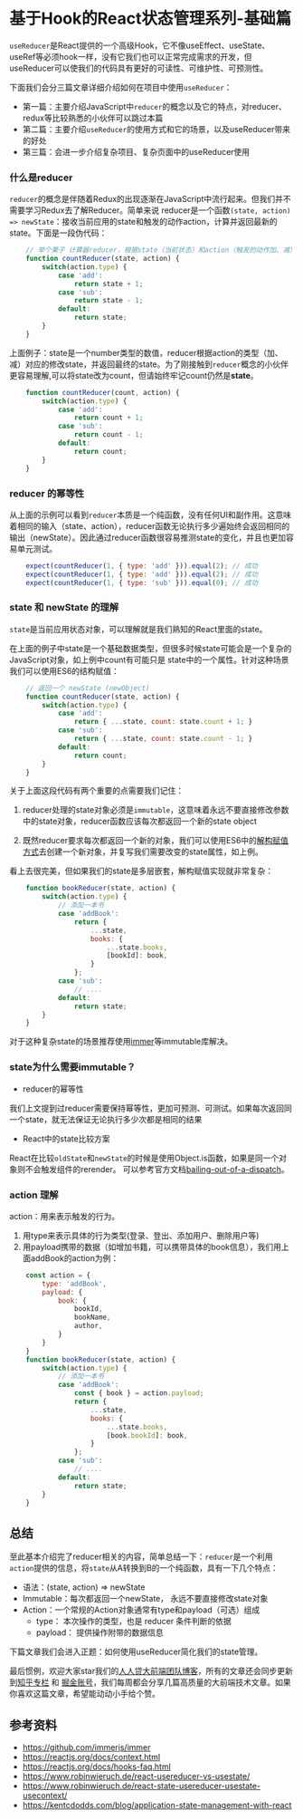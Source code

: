 
# 基于Hook的React状态管理系列-基础篇

`useReducer`是React提供的一个高级Hook，它不像useEffect、useState、useRef等必须hook一样，没有它我们也可以正常完成需求的开发，但useReducer可以使我们的代码具有更好的可读性、可维护性、可预测性。

下面我们会分三篇文章详细介绍如何在项目中使用`useReducer`：

* 第一篇：主要介绍JavaScript中`reducer`的概念以及它的特点，对reducer、redux等比较熟悉的小伙伴可以跳过本篇
* 第二篇：主要介绍`useReducer`的使用方式和它的场景，以及useReducer带来的好处
* 第三篇：会进一步介绍复杂项目、复杂页面中的useReducer使用

### 什么是reducer

`reducer`的概念是伴随着Redux的出现逐渐在JavaScript中流行起来。但我们并不需要学习Redux去了解Reducer。简单来说 reducer是一个函数`(state, action) => newState`：接收当前应用的state和触发的动作action，计算并返回最新的state。下面是一段伪代码：

```js
    // 举个栗子 计算器reducer，根据state（当前状态）和action（触发的动作加、减）参数，计算返回newState
    function countReducer(state, action) {
        switch(action.type) {
            case 'add':
                return state + 1;
            case 'sub':
                return state - 1;
            default: 
                return state;
        }
    }
```

上面例子：state是一个number类型的数值，reducer根据action的类型（加、减）对应的修改state，并返回最终的state。为了刚接触到`reducer`概念的小伙伴更容易理解,可以将state改为count，但请始终牢记count仍然是**state**。

```js
    function countReducer(count, action) {
        switch(action.type) {
            case 'add':
                return count + 1;
            case 'sub':
                return count - 1;
            default: 
                return count;
        }
    }
```

### reducer 的幂等性

从上面的示例可以看到`reducer`本质是一个纯函数，没有任何UI和副作用。这意味着相同的输入（state、action），reducer函数无论执行多少遍始终会返回相同的输出（newState）。因此通过reducer函数很容易推测state的变化，并且也更加容易单元测试。

```js
    expect(countReducer(1, { type: 'add' })).equal(2); // 成功
    expect(countReducer(1, { type: 'add' })).equal(2); // 成功
    expect(countReducer(1, { type: 'sub' })).equal(0); // 成功
```

### state 和 newState 的理解

`state`是当前应用状态对象，可以理解就是我们熟知的React里面的state。

在上面的例子中state是一个基础数据类型，但很多时候state可能会是一个复杂的JavaScript对象，如上例中count有可能只是 state中的一个属性。针对这种场景我们可以使用ES6的结构赋值：

```js
    // 返回一个 newState (newObject)
    function countReducer(state, action) {
        switch(action.type) {
            case 'add':
                return { ...state, count: state.count + 1; }
            case 'sub':
                return { ...state, count: state.count - 1; }
            default: 
                return count;
        }
    }
```

关于上面这段代码有两个重要的点需要我们记住：

1. reducer处理的state对象必须是`immutable`，这意味着永远不要直接修改参数中的state对象，reducer函数应该每次都返回一个新的state object

2. 既然reducer要求每次都返回一个新的对象，我们可以使用ES6中的[解构赋值方式](https://developer.mozilla.org/en-US/docs/Web/JavaScript/Reference/Operators/Spread_syntax)去创建一个新对象，并复写我们需要改变的state属性，如上例。

看上去很完美，但如果我们的state是多层嵌套，解构赋值实现就非常复杂：

```js
    function bookReducer(state, action) {
        switch(action.type) {
            // 添加一本书
            case 'addBook':
                return {
                    ...state,
                    books: {
                        ...state.books,
                        [bookId]: book,
                    }
                };
            case 'sub':
                // ....
            default: 
                return state;
        }
    }
```

对于这种复杂state的场景推荐使用[immer](https://github.com/immerjs/immer)等immutable库解决。

### state为什么需要immutable？

* reducer的幂等性

我们上文提到过reducer需要保持幂等性，更加可预测、可测试。如果每次返回同一个state，就无法保证无论执行多少次都是相同的结果

* React中的state比较方案

React在比较`oldState`和`newState`的时候是使用Object.is函数，如果是同一个对象则不会触发组件的rerender。
可以参考官方文档[bailing-out-of-a-dispatch](https://reactjs.org/docs/hooks-reference.html#bailing-out-of-a-dispatch)。

### action 理解

action：用来表示触发的行为。

1. 用type来表示具体的行为类型(登录、登出、添加用户、删除用户等)
2. 用payload携带的数据（如增加书籍，可以携带具体的book信息），我们用上面addBook的action为例：

```js
    const action = {
        type: 'addBook',
        payload: {
            book: {
                bookId,
                bookName,
                author,
            }
        }
    }
    function bookReducer(state, action) {
        switch(action.type) {
            // 添加一本书
            case 'addBook':
                const { book } = action.payload;
                return {
                    ...state,
                    books: {
                        ...state.books,
                        [book.bookId]: book,
                    }
                };
            case 'sub':
                // ....
            default: 
                return state;
        }
    }
```

## 总结

至此基本介绍完了reducer相关的内容，简单总结一下：`reducer`是一个利用`action`提供的信息，将`state`从A转换到B的一个纯函数，具有一下几个特点：

* 语法：(state, action) => newState
* Immutable：每次都返回一个newState， 永远不要直接修改state对象
* Action：一个常规的Action对象通常有type和payload（可选）组成
    * type： 本次操作的类型，也是 reducer 条件判断的依据
    * payload： 提供操作附带的数据信息

下篇文章我们会进入正题：如何使用useReducer简化我们的state管理。

最后惯例，欢迎大家star我们的[人人贷大前端团队博客](https://github.com/rrd-fe/blog)，所有的文章还会同步更新到[知乎专栏](https://www.zhihu.com/people/ren-ren-dai-da-qian-duan-ji-zhu-zhong-xin/activities) 和 [掘金账号](https://juejin.im/user/5cb690b851882532941dd5d9)，我们每周都会分享几篇高质量的大前端技术文章。如果你喜欢这篇文章，希望能动动小手给个赞。

## 参考资料

* https://github.com/immerjs/immer
* https://reactjs.org/docs/context.html
* https://reactjs.org/docs/hooks-faq.html
* https://www.robinwieruch.de/react-usereducer-vs-usestate/
* https://www.robinwieruch.de/react-state-usereducer-usestate-usecontext/
* https://kentcdodds.com/blog/application-state-management-with-react
